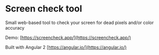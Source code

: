 # Screen check tool

Small web-based tool to check your screen for dead pixels and/or color accuracy

Demo: [https://screencheck.app/](https://screencheck.app/)
 
Built with Angular 2
[https://angular.io/](https://angular.io/)

